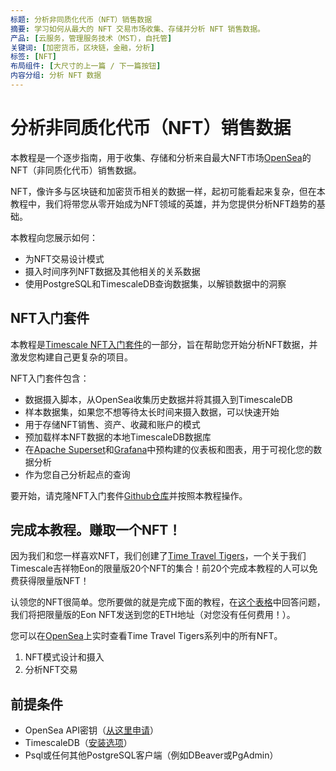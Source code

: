 ```yaml
---
标题: 分析非同质化代币（NFT）销售数据
摘要: 学习如何从最大的 NFT 交易市场收集、存储并分析 NFT 销售数据。
产品: [云服务，管理服务技术（MST），自托管]
关键词: [加密货币，区块链，金融，分析]
标签: [NFT]
布局组件: [大尺寸的上一篇 / 下一篇按钮]
内容分组: 分析 NFT 数据
---
```


# 分析非同质化代币（NFT）销售数据

本教程是一个逐步指南，用于收集、存储和分析来自最大NFT市场[OpenSea][opensea]的NFT（非同质化代币）销售数据。

NFT，像许多与区块链和加密货币相关的数据一样，起初可能看起来复杂，但在本教程中，我们将带您从零开始成为NFT领域的英雄，并为您提供分析NFT趋势的基础。

本教程向您展示如何：

*   为NFT交易设计模式
*   摄入时间序列NFT数据及其他相关的关系数据
*   使用PostgreSQL和TimescaleDB查询数据集，以解锁数据中的洞察

## NFT入门套件

本教程是[Timescale NFT入门套件][starter-kit]的一部分，旨在帮助您开始分析NFT数据，并激发您构建自己更复杂的项目。

NFT入门套件包含：

*   数据摄入脚本，从OpenSea收集历史数据并将其摄入到TimescaleDB
*   样本数据集，如果您不想等待太长时间来摄入数据，可以快速开始
*   用于存储NFT销售、资产、收藏和账户的模式
*   预加载样本NFT数据的本地TimescaleDB数据库
*   在[Apache Superset][superset]和[Grafana][grafana]中预构建的仪表板和图表，用于可视化您的数据分析
*   作为您自己分析起点的查询

要开始，请克隆NFT入门套件[Github仓库][starter-kit]并按照本教程操作。

## 完成本教程。赚取一个NFT！

因为我们和您一样喜欢NFT，我们创建了[Time Travel Tigers][eon-collection]，一个关于我们Timescale吉祥物Eon的限量版20个NFT的集合！前20个完成本教程的人可以免费获得限量版NFT！

认领您的NFT很简单。您所要做的就是完成下面的教程，在[这个表格][nft-form]中回答问题，我们将把限量版的Eon NFT发送到您的ETH地址（对您没有任何费用！）。

您可以在[OpenSea][eon-collection]上实时查看Time Travel Tigers系列中的所有NFT。

1.  NFT模式设计和摄入
2.  分析NFT交易

## 前提条件

*   OpenSea API密钥（[从这里申请][opensea-key]）
*   TimescaleDB（[安装选项][install-ts]）
*   Psql或任何其他PostgreSQL客户端（例如DBeaver或PgAdmin）

[eon-collection]: https://opensea.io/collection/time-travel-tigers-by-timescale 
[grafana]: https://grafana.com 
[install-ts]: /getting-started/latest/
[nft-form]: https://docs.google.com/forms/d/e/1FAIpQLSdZMzES-vK8K_pJl1n7HWWe5-v6D9A03QV6rys18woGTZr0Yw/viewform?usp=sf_link 
[nft-wiki]: https://en.wikipedia.org/wiki/Non-fungible_token 
[opensea-key]: https://docs.opensea.io/reference/api-keys 
[opensea]: https://opensea.io/ 
[starter-kit]: https://github.com/timescale/nft-starter-kit 
[superset]: https://superset.apache.org

